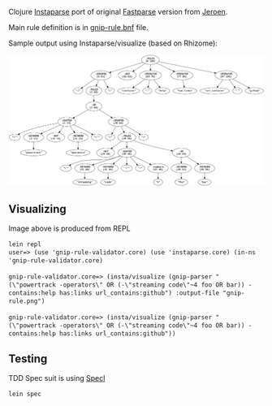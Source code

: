 Clojure [Instaparse](https://github.com/Engelberg/instaparse) port of original [Fastparse](https://github.com/jeroenr/gnip-rule-validator) version from [Jeroen](https://github.com/jeroenr).

Main rule definition is in [gnip-rule.bnf](https://github.com/wibisono/gnip-rule-validator-clj/blob/master/gnip-rule.bnf) file.

Sample output using Instaparse/visualize (based on Rhizome):

<img src="images/gnip-rules.png" >

## Visualizing

Image above is produced from REPL

```
lein repl
user=> (use 'gnip-rule-validator.core) (use 'instaparse.core) (in-ns 'gnip-rule-validator.core)

gnip-rule-validator.core=> (insta/visualize (gnip-parser "(\"powertrack -operators\" OR (-\"streaming code\"~4 foo OR bar)) -contains:help has:links url_contains:github") :output-file "gnip-rule.png")

gnip-rule-validator.core=> (insta/visualize (gnip-parser "(\"powertrack -operators\" OR (-\"streaming code\"~4 foo OR bar)) -contains:help has:links url_contains:github"))
```

## Testing

TDD Spec suit is using [Specl](https://github.com/Engelberg/instaparse)
``` 
lein spec
```
